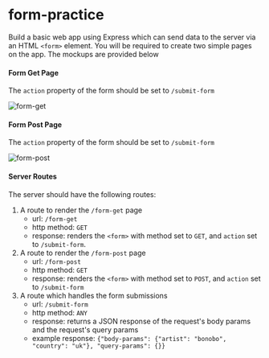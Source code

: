 # form-practice

Build a basic web app using Express which can send data to the server via an HTML `<form>` element. You will be required to create two simple pages on the app. The mockups are provided below

#### Form Get Page

The `action` property of the form should be set to `/submit-form`

![form-get](https://curriculum.learnersguild.org/modules/Posting-Data-To-The-Server-With-A-Form/data/form-get.png)

#### Form Post Page

The `action` property of the form should be set to `/submit-form`

![form-post](https://curriculum.learnersguild.org/modules/Posting-Data-To-The-Server-With-A-Form/data/form-post.png)


#### Server Routes

The server should have the following routes:
1. A route to render the `/form-get` page
    - url: `/form-get`
    - http method: `GET`
    - response: renders the `<form>` with method set to `GET`, and `action` set to `/submit-form`.
1. A route to render the `/form-post` page
    - url: `/form-post`
    - http method: `GET`
    - response: renders the `<form>` with method set to `POST`,  and `action` set to `/submit-form`
1. A route which handles the form submissions
    - url: `/submit-form`
    - http method: `ANY`
    - response: returns a JSON response of the request's body params and the request's query params
    - example response: `{"body-params": {"artist": "bonobo", "country": "uk"}, "query-params": {}}`

